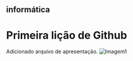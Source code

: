 ## informática 
# Primeira lição de Github
Adicionado arquivo de apresentação.
![Imagem1](https://github.com/user-attachments/assets/69207000-bce9-4a5c-ad13-5034af56e4bf)
